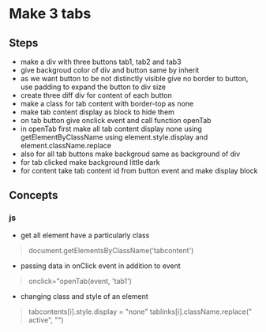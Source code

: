 
# Make 3 tabs

## Steps
- make a div with three buttons tab1, tab2 and tab3
- give backgroud color of div and button same by inherit
- as we want button to be not distinctly visible give no border to button, use padding to expand the button to div size
- create three diff div for content of each button 
- make a class for tab content with border-top as none
- make tab content display as block to hide them
- on tab button give onclick event and call function openTab
- in openTab first make all tab content display none using getElementByClassName using element.style.display and element.className.replace
- also for all tab buttons make backgroud same as background of div
- for tab clicked make background little dark
- for content take tab content id from button event and make display block

## Concepts
### js
- get all element have a particularly class
> document.getElementsByClassName('tabcontent')
- passing data in onClick event in addition to event
> onclick="openTab(event, 'tab1')
- changing class and style of an element
> tabcontents[i].style.display = "none"
> tablinks[i].className.replace(" active", "")

